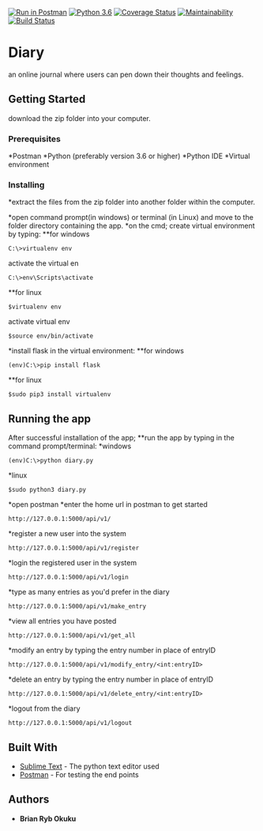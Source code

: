[![Run in Postman](https://run.pstmn.io/button.svg)](https://app.getpostman.com/run-collection/337dee8ee33f349ab94d)
[![Python 3.6](https://img.shields.io/badge/python-3.6-blue.svg)](https://www.python.org/downloads/release/python-360/)
[![Coverage Status](https://coveralls.io/repos/github/C3real-kill3r/Diary/badge.svg?branch=master)](https://coveralls.io/github/C3real-kill3r/Diary?branch=master)
[![Maintainability](https://api.codeclimate.com/v1/badges/622cfadf6b42f5843d83/maintainability)](https://codeclimate.com/github/C3real-kill3r/Diary/maintainability)
[![Build Status](https://travis-ci.org/C3real-kill3r/Diary.svg?branch=challenge2)](https://travis-ci.org/C3real-kill3r/Diary)
# Diary

an online journal where users can pen down their thoughts and feelings.
## Getting Started

download the zip folder into your computer.

### Prerequisites

*Postman
*Python (preferably version 3.6 or higher)
*Python IDE
*Virtual environment


### Installing
*extract the files from the zip folder into another folder within the computer.

*open command prompt(in windows) or terminal (in Linux) and move to the folder directory containing the app.
*on the cmd; create virtual environment by typing:
**for windows
```
C:\>virtualenv env
```
activate the virtual en 
```
C:\>env\Scripts\activate
```

**for linux
```
$virtualenv env
```
activate virtual env
```
$source env/bin/activate
```
*install flask in the virtual environment:
**for windows
```
(env)C:\>pip install flask
```
**for linux
```
$sudo pip3 install virtualenv
```

## Running the app

After successful installation of the app;
**run the app by typing in the command prompt/terminal:
*windows
```
(env)C:\>python diary.py 
```
*linux
```
$sudo python3 diary.py
```
*open postman
*enter the home url in postman to get started
```
http://127.0.0.1:5000/api/v1/
```
*register a new user into the system
```
http://127.0.0.1:5000/api/v1/register
```
*login the registered user in the system
```
http://127.0.0.1:5000/api/v1/login
```
*type as many entries as you'd prefer in the diary
```
http://127.0.0.1:5000/api/v1/make_entry
```
*view all entries you have posted
```
http://127.0.0.1:5000/api/v1/get_all
```
*modify an entry by typing the entry number in place of entryID
```
http://127.0.0.1:5000/api/v1/modify_entry/<int:entryID>
```
*delete an entry by typing the entry number in place of entryID
```
http://127.0.0.1:5000/api/v1/delete_entry/<int:entryID>
```
*logout from the diary
```
http://127.0.0.1:5000/api/v1/logout
```


## Built With

* [Sublime Text](http://www.sublimetext.com/) - The python text editor used
* [Postman](https://www.getpostman.com/) - For testing the end points

## Authors

* **Brian Ryb Okuku** 
